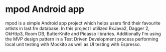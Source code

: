 # mpod Android app
mpod is a simple Android app project which helps users find their favourite artists in last.fm database.
In this project I utilized RxJava2, Dagger 2, OkHttp3, Room DB, ButterKnife and Picasso libraries.
Additionally I'm using the MVP design pattern in a Test Driven Development process performing local unit testing with Mockito as well as UI testing with Espresso.
